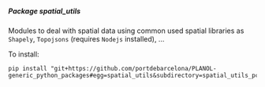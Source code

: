 ##### Package <em>spatial_utils</em>

Modules to deal with spatial data using common used spatial libraries as `Shapely`, 
`Topojsons` (requires `Nodejs` installed), ...

To install:
```shell
pip install "git+https://github.com/portdebarcelona/PLANOL-generic_python_packages#egg=spatial_utils&subdirectory=spatial_utils_pckg"
```
